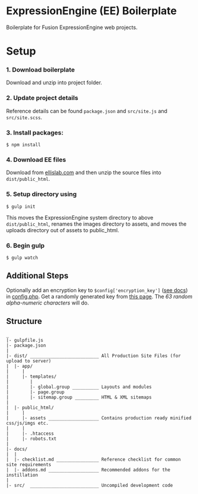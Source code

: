 # ExpressionEngine (EE) Boilerplate

Boilerplate for Fusion ExpressionEngine web projects.

# Setup

### 1. Download boilerplate

Download and unzip into project folder.

### 2. Update project details

Reference details can be found `package.json` and `src/site.js` and `src/site.scss`.

### 3. Install packages: 
```
$ npm install
```
### 4. Download EE files

Download from [ellislab.com](https://store.ellislab.com/manage) and then unzip the source files into `dist/public_html`.

### 5. Setup directory using
```
$ gulp init
```

This moves the ExpressionEngine system directory to above `dist/public_html`, renames the images directory to assets, and moves the uploads directory out of assets to public_html. 

### 6. Begin gulp 
```
$ gulp watch
```

## Additional Steps

Optionally add an encryption key to `$config['encryption_key']` ([see docs](https://docs.expressionengine.com/v2/general/system_configuration_overrides.html#encryption-key)) in [config.php](src/config.php#L30). Get a randomly generated key from [this page](https://www.grc.com/passwords.htm). The *63 random alpha-numeric characters* will do.

## Structure

```
_
|- gulpfile.js
|- package.json
|
|- dist/ __________________________ All Production Site Files (for upload to server)
|  |- app/
|     |
|     |- templates/
|        |
|        |- global.group __________ Layouts and modules
|        |- page.group
|        |- sitemap.group _________ HTML & XML sitemaps
|
|  |- public_html/
|     |
|     |- assets ___________________ Contains production ready minified css/js/imgs etc.
|     |
|     |- .htaccess
|     |- robots.txt
|
|- docs/
|  |
|  |- checklist.md ________________ Reference checklist for common site requirements
|  |- addons.md ___________________ Recommended addons for the instillation
|
|- src/  __________________________ Uncompiled development code

```
